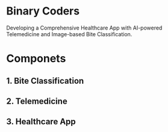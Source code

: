 # Binary Coders

Developing a Comprehensive Healthcare App with AI-powered Telemedicine and Image-based Bite Classification.


# Componets

## 1. Bite Classification
## 2. Telemedicine
## 3. Healthcare App



